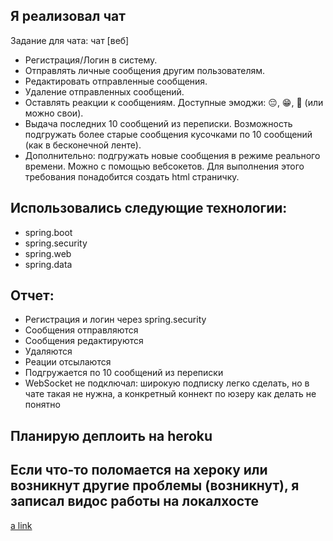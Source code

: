 ## Я реализовал чат ##
Задание для чата:
чат [веб]
* Регистрация/Логин в систему.
* Отправлять личные сообщения другим пользователям. 
* Редактировать отправленные сообщения.
* Удаление отправленных сообщений.
* Оставлять реакции к сообщениям. Доступные эмоджи: 😔, 😁, 💩 (или можно свои).
* Выдача последних 10 сообщений из переписки. Возможность подгружать более старые сообщения кусочками по 10 сообщений (как в бесконечной ленте).
* Дополнительно: подгружать новые сообщения в режиме реального времени. Можно с помощью вебсокетов. Для выполнения этого требования понадобится создать html страничку.
       

## Использовались следующие технологии: ##
* spring.boot
* spring.security
* spring.web
* spring.data

## Отчет: ##
* Регистрация и логин через spring.security
* Сообщения отправляются
* Сообщения редактируются
* Удаляются
* Реации отсылаются
* Подгружается по 10 сообщений из переписки
* WebSocket не подключал: широкую подписку легко сделать, но в чате такая не нужна, а конкретный коннект по юзеру как делать не понятно
                                 
## Планирую деплоить на heroku ##
## Если что-то поломается на хероку или возникнут другие проблемы (возникнут), я записал видос работы на локалхосте ##
[a link](https://drive.google.com/file/d/1TWBWjqZxiWiMekLb8p3es5jv-zxTU1PQ/view?usp=sharing)
